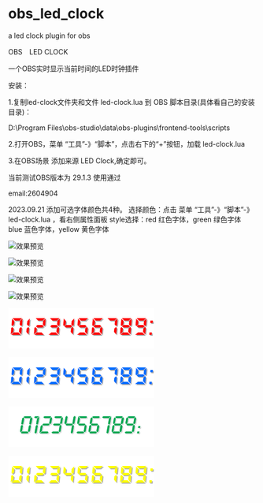 # obs_led_clock
a led clock  plugin for obs

OBS　LED CLOCK

一个OBS实时显示当前时间的LED时钟插件



安装：

1.复制led-clock文件夹和文件 led-clock.lua 到 OBS 脚本目录(具体看自己的安装目录)：

D:\Program Files\obs-studio\data\obs-plugins\frontend-tools\scripts

2.打开OBS，菜单 “工具”-》“脚本”，点击右下的“+”按钮，加载 led-clock.lua

3.在OBS场景 添加来源 LED Clock,确定即可。

当前测试OBS版本为 29.1.3 使用通过

email:2604904

2023.09.21 添加可选字体颜色共4种。
选择颜色：点击 菜单 “工具”-》“脚本”-》led-clock.lua ，看右侧属性面板 style选择：red 红色字体，green 绿色字体 blue 蓝色字体，yellow 黄色字体

![效果预览](https://github.com/lulersoft/obs_led_clock/blob/master/screen_shot/3.jpg)

![效果预览](https://github.com/lulersoft/obs_led_clock/blob/master/led_screen.jpg)

![效果预览](https://github.com/lulersoft/obs_led_clock/blob/master/screen_shot/1.jpg)

![效果预览](https://github.com/lulersoft/obs_led_clock/blob/master/screen_shot/2.jpg)

![红色字体](https://github.com/lulersoft/obs_led_clock/blob/master/led-clock/red/led.png)

![蓝色字体](https://github.com/lulersoft/obs_led_clock/blob/master/led-clock/blue/led.png)

![绿色字体](https://github.com/lulersoft/obs_led_clock/blob/master/led-clock/green/led.png)

![黄色字体](https://github.com/lulersoft/obs_led_clock/blob/master/led-clock/yellow/led.png)
